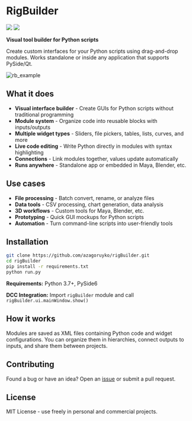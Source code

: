 # RigBuilder

<div>
<img src="https://img.shields.io/github/v/release/azagoruyko/rigBuilder?logoColor=green&color=green"/>
<a href="https://github.com/azagoruyko/rigBuilder/wiki/Documentation">
  <img src="https://img.shields.io/badge/docs-here-blue?label=docs"/>
</a>
</div>

**Visual tool builder for Python scripts**

Create custom interfaces for your Python scripts using drag-and-drop modules. Works standalone or inside any application that supports PySide/Qt.

![rb_example](https://github.com/user-attachments/assets/51961be9-ae99-4fae-aa70-1080305c286d)

## What it does

- **Visual interface builder** - Create GUIs for Python scripts without traditional programming
- **Module system** - Organize code into reusable blocks with inputs/outputs  
- **Multiple widget types** - Sliders, file pickers, tables, lists, curves, and more
- **Live code editing** - Write Python directly in modules with syntax highlighting
- **Connections** - Link modules together, values update automatically
- **Runs anywhere** - Standalone app or embedded in Maya, Blender, etc.

## Use cases

- **File processing** - Batch convert, rename, or analyze files
- **Data tools** - CSV processing, chart generation, data analysis  
- **3D workflows** - Custom tools for Maya, Blender, etc.
- **Prototyping** - Quick GUI mockups for Python scripts
- **Automation** - Turn command-line scripts into user-friendly tools


## Installation

```bash
git clone https://github.com/azagoruyko/rigBuilder.git
cd rigBuilder
pip install -r requirements.txt
python run.py
```

**Requirements:** Python 3.7+, PySide6

**DCC Integration:** Import `rigBuilder` module and call `rigBuilder.ui.mainWindow.show()`

## How it works

Modules are saved as XML files containing Python code and widget configurations. You can organize them in hierarchies, connect outputs to inputs, and share them between projects.

## Contributing

Found a bug or have an idea? Open an [issue](../../issues) or submit a pull request.

## License

MIT License - use freely in personal and commercial projects.
